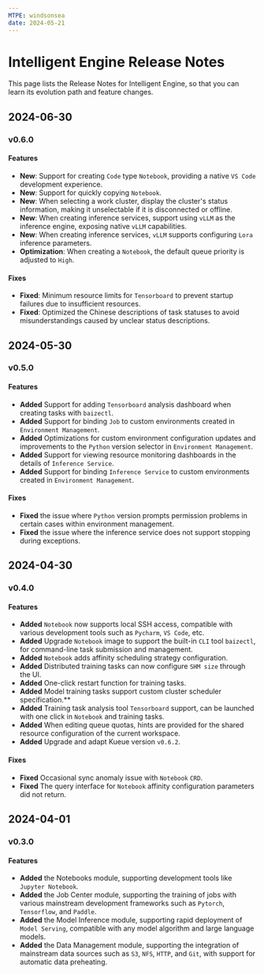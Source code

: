 ```yaml
---
MTPE: windsonsea
date: 2024-05-21
---
```


# Intelligent Engine Release Notes

This page lists the Release Notes for Intelligent Engine,
so that you can learn its evolution path and feature changes.

## 2024-06-30

### v0.6.0

#### Features

- **New**: Support for creating `Code` type `Notebook`, providing a native `VS Code` development experience.
- **New**: Support for quickly copying `Notebook`.
- **New**: When selecting a work cluster, display the cluster's status information, making it unselectable if it is disconnected or offline.
- **New**: When creating inference services, support using `vLLM` as the inference engine, exposing native `vLLM` capabilities.
- **New**: When creating inference services, `vLLM` supports configuring `Lora` inference parameters.
- **Optimization**: When creating a `Notebook`, the default queue priority is adjusted to `High`.

#### Fixes

- **Fixed**: Minimum resource limits for `Tensorboard` to prevent startup failures due to insufficient resources.
- **Fixed**: Optimized the Chinese descriptions of task statuses to avoid misunderstandings caused by unclear status descriptions.

## 2024-05-30

### v0.5.0

#### Features

- **Added** Support for adding `Tensorboard` analysis dashboard when creating tasks with `baizectl`.
- **Added** Support for binding `Job` to custom environments created in `Environment Management`.
- **Added** Optimizations for custom environment configuration updates and improvements to the `Python` version selector in `Environment Management`.
- **Added** Support for viewing resource monitoring dashboards in the details of `Inference Service`.
- **Added** Support for binding `Inference Service` to custom environments created in `Environment Management`.

#### Fixes

- **Fixed** the issue where `Python` version prompts permission problems in certain cases within environment management.
- **Fixed** the issue where the inference service does not support stopping during exceptions.

## 2024-04-30

### v0.4.0

#### Features

- **Added** `Notebook` now supports local SSH access, compatible with various development tools such as `Pycharm`, `VS Code`, etc.
- **Added** Upgrade `Notebook` image to support the built-in `CLI` tool `baizectl`, for command-line task submission and management.
- **Added** `Notebook` adds affinity scheduling strategy configuration.
- **Added** Distributed training tasks can now configure `SHM size` through the UI.
- **Added** One-click restart function for training tasks.
- **Added** Model training tasks support custom cluster scheduler specification.**
- **Added** Training task analysis tool `Tensorboard` support, can be launched with one click in `Notebook` and training tasks.
- **Added** When editing queue quotas, hints are provided for the shared resource configuration of the current workspace.
- **Added** Upgrade and adapt Kueue version `v0.6.2`.

#### Fixes

- **Fixed** Occasional sync anomaly issue with `Notebook` `CRD`.
- **Fixed** The query interface for `Notebook` affinity configuration parameters did not return.

## 2024-04-01

### v0.3.0

#### Features

- **Added** the Notebooks module, supporting development tools like `Jupyter Notebook`.
- **Added** the Job Center module, supporting the training of jobs with various
  mainstream development frameworks such as `Pytorch`, `Tensorflow`, and `Paddle`.
- **Added** the Model Inference module, supporting rapid deployment of `Model Serving`,
  compatible with any model algorithm and large language models.
- **Added** the Data Management module, supporting the integration of mainstream data sources
  such as `S3`, `NFS`, `HTTP`, and `Git`, with support for automatic data preheating.
